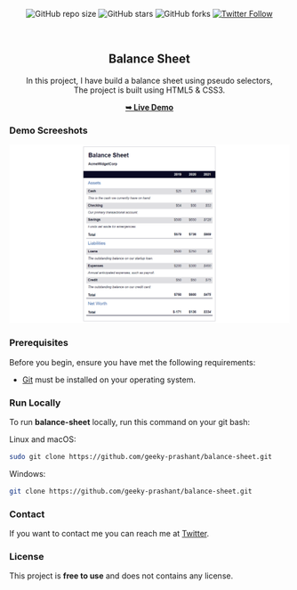 <div align="center">
  
  ![GitHub repo size](https://img.shields.io/github/repo-size/geeky-prashant/balance-sheet)
  ![GitHub stars](https://img.shields.io/github/stars/geeky-prashant/balance-sheet?style=social)
  ![GitHub forks](https://img.shields.io/github/forks/geeky-prashant/balance-sheet?style=social)
  [![Twitter Follow](https://img.shields.io/twitter/follow/geekyprashant?style=social)](https://twitter.com/intent/follow?screen_name=geekyprashant)
 
  <br />

  <h2 align="center">Balance Sheet</h2>
In this project, I have build a balance sheet using pseudo selectors, <br />The project is built using HTML5 & CSS3.

  <a href="https://geeky-prashant.github.io/balance-sheet/"><strong>➥ Live Demo</strong></a>

</div>

### Demo Screeshots

![Balance Sheet Desktop Demo](./readme-images/Balance-Sheet.png "Desktop Demo")

### Prerequisites

Before you begin, ensure you have met the following requirements:

* [Git](https://git-scm.com/downloads "Download Git") must be installed on your operating system.

### Run Locally

To run **balance-sheet** locally, run this command on your git bash:

Linux and macOS:

```bash
sudo git clone https://github.com/geeky-prashant/balance-sheet.git
```

Windows:

```bash
git clone https://github.com/geeky-prashant/balance-sheet.git
```

### Contact

If you want to contact me you can reach me at [Twitter](https://www.twitter.com/geekyprashant).

### License

This project is **free to use** and does not contains any license.
